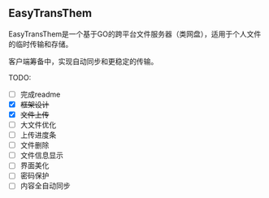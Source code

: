 ## EasyTransThem

EasyTransThem是一个基于GO的跨平台文件服务器（类网盘），适用于个人文件的临时传输和存储。

客户端筹备中，实现自动同步和更稳定的传输。

TODO:

- [ ] 完成readme
- [x] ~~框架设计~~
- [x] ~~文件上传~~
- [ ] 大文件优化
- [ ] 上传进度条
- [ ] 文件删除
- [ ] 文件信息显示
- [ ] 界面美化
- [ ] 密码保护
- [ ] 内容全自动同步
